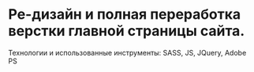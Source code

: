 # Ре-дизайн и полная переработка верстки главной страницы сайта.

Технологии и использованные инструменты: SASS, JS, JQuery, Adobe PS
